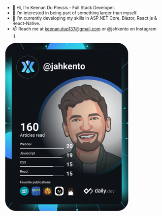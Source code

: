 - 👋 Hi, I’m Keenan Du Plessis - Full Stack Developer.
- 👀 I’m interested in being part of something larger than myself.
- 🌱 I’m currently developing my skills in ASP.NET Core, Blazor, React.js & React-Native.
- 📫 Reach me at keenan.dup137@gmail.com or @jahkento on Instagram :).
  
<a href="https://www.linkedin.com/in/keenan-du-plessis-761006122/"><img src="https://github.com/keenan137/keenan137/blob/main/devcard.svg" width="400" alt="Keenan Du Plessis's Dev Card"/></a>
